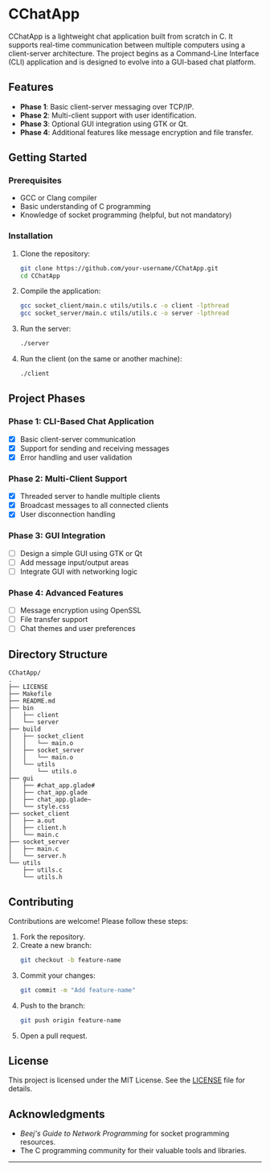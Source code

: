 # CChatApp  

CChatApp is a lightweight chat application built from scratch in C. It supports real-time communication between multiple computers using a client-server architecture. The project begins as a Command-Line Interface (CLI) application and is designed to evolve into a GUI-based chat platform.

## Features  
- **Phase 1**: Basic client-server messaging over TCP/IP.  
- **Phase 2**: Multi-client support with user identification.  
- **Phase 3**: Optional GUI integration using GTK or Qt.  
- **Phase 4**: Additional features like message encryption and file transfer.  

## Getting Started  

### Prerequisites  
- GCC or Clang compiler  
- Basic understanding of C programming  
- Knowledge of socket programming (helpful, but not mandatory)  

### Installation  
1. Clone the repository:  
   ```bash
   git clone https://github.com/your-username/CChatApp.git
   cd CChatApp
   ```  
2. Compile the application:  
   ```bash
   gcc socket_client/main.c utils/utils.c -o client -lpthread
   gcc socket_server/main.c utils/utils.c -o server -lpthread
   ```  
3. Run the server:  
   ```bash
   ./server
   ```  
4. Run the client (on the same or another machine):  
   ```bash
   ./client
   ```  

## Project Phases  

### Phase 1: CLI-Based Chat Application  
- [x] Basic client-server communication  
- [x] Support for sending and receiving messages  
- [x] Error handling and user validation  

### Phase 2: Multi-Client Support  
- [x] Threaded server to handle multiple clients  
- [x] Broadcast messages to all connected clients  
- [x] User disconnection handling  

### Phase 3: GUI Integration  
- [ ] Design a simple GUI using GTK or Qt  
- [ ] Add message input/output areas  
- [ ] Integrate GUI with networking logic  

### Phase 4: Advanced Features  
- [ ] Message encryption using OpenSSL  
- [ ] File transfer support  
- [ ] Chat themes and user preferences  

## Directory Structure  
```
CChatApp/  
.
├── LICENSE
├── Makefile
├── README.md
├── bin
│   ├── client
│   └── server
├── build
│   ├── socket_client
│   │   └── main.o
│   ├── socket_server
│   │   └── main.o
│   └── utils
│       └── utils.o
├── gui
│   ├── #chat_app.glade#
│   ├── chat_app.glade
│   ├── chat_app.glade~
│   └── style.css
├── socket_client
│   ├── a.out
│   ├── client.h
│   └── main.c
├── socket_server
│   ├── main.c
│   └── server.h
└── utils
    ├── utils.c
    └── utils.h
```  

## Contributing  
Contributions are welcome! Please follow these steps:  
1. Fork the repository.  
2. Create a new branch:  
   ```bash
   git checkout -b feature-name
   ```  
3. Commit your changes:  
   ```bash
   git commit -m "Add feature-name"
   ```  
4. Push to the branch:  
   ```bash
   git push origin feature-name
   ```  
5. Open a pull request.  

## License  
This project is licensed under the MIT License. See the [LICENSE](LICENSE) file for details.  

## Acknowledgments  
- *Beej's Guide to Network Programming* for socket programming resources.  
- The C programming community for their valuable tools and libraries.  

---
